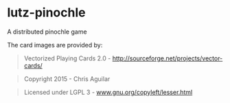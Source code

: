 # lutz-pinochle
A distributed pinochle game

The card images are provided by:

>Vectorized Playing Cards 2.0 - http://sourceforge.net/projects/vector-cards/

>Copyright 2015 - Chris Aguilar

>Licensed under LGPL 3 - www.gnu.org/copyleft/lesser.html

